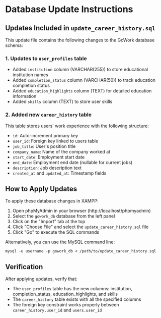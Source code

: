 # Database Update Instructions

## Updates Included in `update_career_history.sql`

This update file contains the following changes to the GoWork database schema:

### 1. Updates to `user_profiles` table
- Added `institution` column (VARCHAR(255)) to store educational institution names
- Added `completion_status` column (VARCHAR(50)) to track education completion status
- Added `education_highlights` column (TEXT) for detailed education information
- Added `skills` column (TEXT) to store user skills

### 2. Added new `career_history` table
This table stores users' work experience with the following structure:
- `id`: Auto-increment primary key
- `user_id`: Foreign key linked to users table
- `job_title`: User's position title
- `company_name`: Name of the company worked at
- `start_date`: Employment start date
- `end_date`: Employment end date (nullable for current jobs)
- `description`: Job description text
- `created_at` and `updated_at`: Timestamp fields

## How to Apply Updates

To apply these database changes in XAMPP:

1. Open phpMyAdmin in your browser (http://localhost/phpmyadmin)
2. Select the `gowork_db` database from the left panel
3. Click on the "Import" tab at the top
4. Click "Choose File" and select the `update_career_history.sql` file
5. Click "Go" to execute the SQL commands

Alternatively, you can use the MySQL command line:
```
mysql -u username -p gowork_db < /path/to/update_career_history.sql
```

## Verification

After applying updates, verify that:
- The `user_profiles` table has the new columns: institution, completion_status, education_highlights, and skills
- The `career_history` table exists with all the specified columns
- The foreign key constraint works properly between `career_history.user_id` and `users.user_id` 